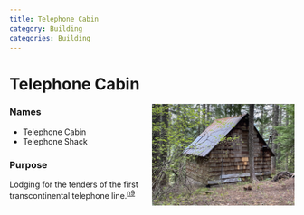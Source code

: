 ```yaml
---
title: Telephone Cabin
category: Building
categories: Building
---
```

# Telephone Cabin
<img src="img/2020-Telephone-Cabin.jpeg" style="width: 50%;" alt="Meany Lodge photo" align="right">

### Names
- Telephone Cabin
- Telephone Shack

### Purpose
Lodging for the tenders of the first transcontinental telephone line.<sup>[n9][]</sup>


[n9]: Names-2009
